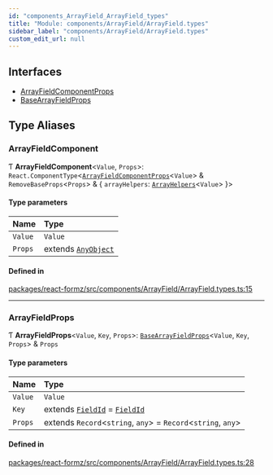 ```yaml
---
id: "components_ArrayField_ArrayField_types"
title: "Module: components/ArrayField/ArrayField.types"
sidebar_label: "components/ArrayField/ArrayField.types"
custom_edit_url: null
---
```


## Interfaces

- [ArrayFieldComponentProps](../interfaces/components_ArrayField_ArrayField_types.ArrayFieldComponentProps.md)
- [BaseArrayFieldProps](../interfaces/components_ArrayField_ArrayField_types.BaseArrayFieldProps.md)

## Type Aliases

### ArrayFieldComponent

Ƭ **ArrayFieldComponent**<`Value`, `Props`\>: `React.ComponentType`<[`ArrayFieldComponentProps`](../interfaces/components_ArrayField_ArrayField_types.ArrayFieldComponentProps.md)<`Value`\> & `RemoveBaseProps`<`Props`\> & { `arrayHelpers`: [`ArrayHelpers`](../interfaces/hooks_fields_useFieldArrayHelpers.ArrayHelpers.md)<`Value`\>  }\>

#### Type parameters

| Name | Type |
| :------ | :------ |
| `Value` | `Value` |
| `Props` | extends [`AnyObject`](types_common.md#anyobject) |

#### Defined in

[packages/react-formz/src/components/ArrayField/ArrayField.types.ts:15](https://github.com/ZerryStack/react-formz/blob/main/packages/react-formz/src/components/ArrayField/ArrayField.types.ts#L15)

___

### ArrayFieldProps

Ƭ **ArrayFieldProps**<`Value`, `Key`, `Props`\>: [`BaseArrayFieldProps`](../interfaces/components_ArrayField_ArrayField_types.BaseArrayFieldProps.md)<`Value`, `Key`, `Props`\> & `Props`

#### Type parameters

| Name | Type |
| :------ | :------ |
| `Value` | `Value` |
| `Key` | extends [`FieldId`](types_field.md#fieldid) = [`FieldId`](types_field.md#fieldid) |
| `Props` | extends `Record`<`string`, `any`\> = `Record`<`string`, `any`\> |

#### Defined in

[packages/react-formz/src/components/ArrayField/ArrayField.types.ts:28](https://github.com/ZerryStack/react-formz/blob/main/packages/react-formz/src/components/ArrayField/ArrayField.types.ts#L28)
